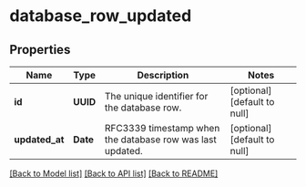 # database_row_updated
## Properties

| Name | Type | Description | Notes |
|------------ | ------------- | ------------- | -------------|
| **id** | **UUID** | The unique identifier for the database row. | [optional] [default to null] |
| **updated\_at** | **Date** | RFC3339 timestamp when the database row was last updated. | [optional] [default to null] |

[[Back to Model list]](../README.md#documentation-for-models) [[Back to API list]](../README.md#documentation-for-api-endpoints) [[Back to README]](../README.md)

